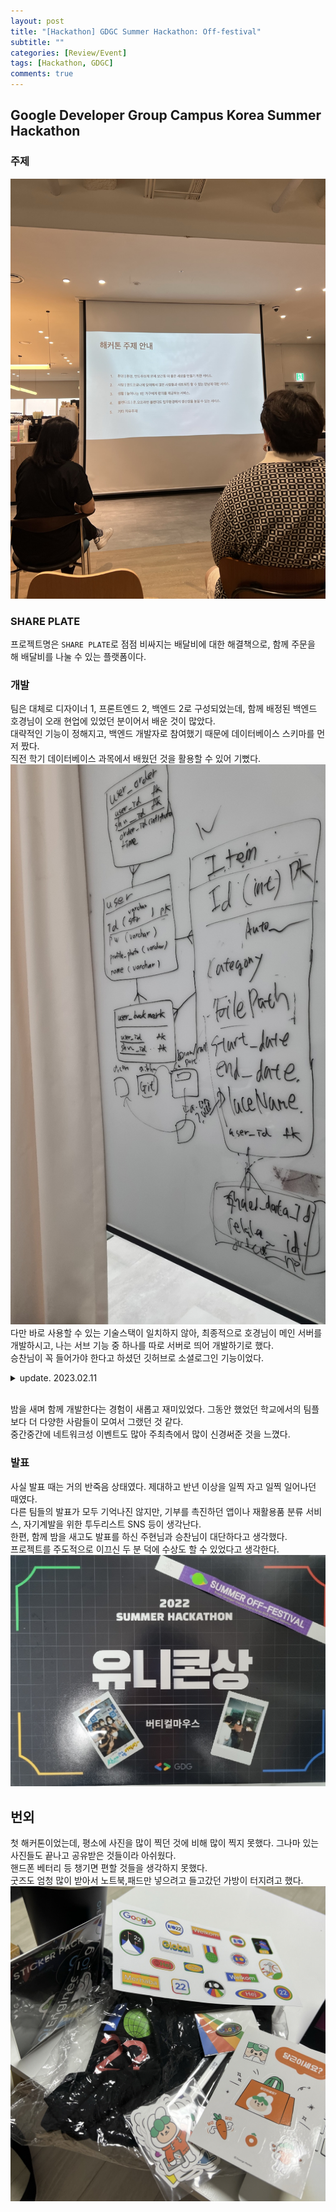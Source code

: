 ```yaml
---
layout: post
title: "[Hackathon] GDGC Summer Hackathon: Off-festival"
subtitle: ""
categories: [Review/Event]
tags: [Hackathon, GDGC]
comments: true
---
```


## Google Developer Group Campus Korea Summer Hackathon

### 주제

![Hackathon Topic](/assets/img/GDGC-Summer-Hackathon/topic.JPEG)

### SHARE PLATE

프로젝트명은 `SHARE PLATE`로 점점 비싸지는 배달비에 대한 해결책으로, 함께 주문을 해 배달비를 나눌 수 있는 플랫폼이다.

### 개발

팀은 대체로 디자이너 1, 프론트엔드 2, 백엔드 2로 구성되었는데, 함께 배정된 백엔드 호경님이 오래 현업에 있었던 분이어서 배운 것이 많았다.\
대략적인 기능이 정해지고, 백엔드 개발자로 참여했기 때문에 데이터베이스 스키마를 먼저 짰다.\
직전 학기 데이터베이스 과목에서 배웠던 것을 활용할 수 있어 기뻤다.\
![database_schema](/assets/img/GDGC-Summer-Hackathon/database_schema.JPG)
다만 바로 사용할 수 있는 기술스택이 일치하지 않아, 최종적으로 호경님이 메인 서버를 개발하시고, 나는 서브 기능 중 하나를 따로 서버로 띄어 개발하기로 했다.\
승찬님이 꼭 들어가야 한다고 하셨던 깃허브로 소셜로그인 기능이었다.

<details markdown=1><summary>update. 2023.02.11</summary>

이때 개발한 서버를 살짝 손봐 깃허브에 컨테이너로 배포했다. [링크](https://github.com/dev-onejun/GitHub-OAuth-API/pkgs/container/github-oauth-api)<br/>
깃허브 API를 사용하기 위한 access_token 발급을 해주는 서버다.<br/>
해커톤에서의 커밋은 (사실 전혀 쓸 데가 없을 것 같지만..) [hackathon branch](https://github.com/dev-onejun/GitHub-OAuth-API/tree/hackathon)에 보관해두었다.
</details>

\
밤을 새며 함께 개발한다는 경험이 새롭고 재미있었다. 그동안 했었던 학교에서의 팀플보다 더 다양한 사람들이 모여서 그랬던 것 같다.\
중간중간에 네트워크성 이벤트도 많아 주최측에서 많이 신경써준 것을 느꼈다.

### 발표

사실 발표 때는 거의 반죽음 상태였다. 제대하고 반년 이상을 일찍 자고 일찍 일어나던 때였다.\
다른 팀들의 발표가 모두 기억나진 않지만, 기부를 촉진하던 앱이나 재활용품 분류 서비스, 자기계발을 위한 투두리스트 SNS 등이 생각난다.\
한편, 함께 밤을 새고도 발표를 하신 주현님과 승찬님이 대단하다고 생각했다.\
프로젝트를 주도적으로 이끄신 두 분 덕에 수상도 할 수 있었다고 생각한다.\
![award](/assets/img/GDGC-Summer-Hackathon/award.JPG)

## 번외

첫 해커톤이었는데, 평소에 사진을 많이 찍던 것에 비해 많이 찍지 못했다. 그나마 있는 사진들도 끝나고 공유받은 것들이라 아쉬웠다.\
핸드폰 베터리 등 챙기면 편할 것들을 생각하지 못했다.\
굿즈도 엄청 많이 받아서 노트북,패드만 넣으려고 들고갔던 가방이 터지려고 했다.\
![goods](/assets/img/GDGC-Summer-Hackathon/goods.JPEG)
